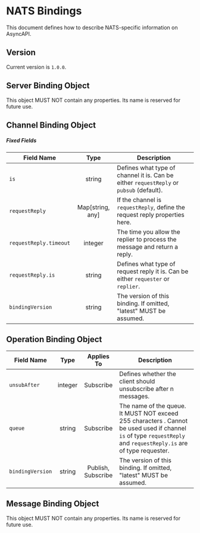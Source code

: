 # NATS Bindings

This document defines how to describe NATS-specific information on AsyncAPI.

<a name="version"></a>

## Version

Current version is `1.0.0`.

<a name="server"></a>

## Server Binding Object
This object MUST NOT contain any properties. Its name is reserved for future use.

<a name="channel"></a>

## Channel Binding Object

<a name="operation"></a>

##### Fixed Fields

| Field Name                                                                   |       Type       | Description                                                                             |
|------------------------------------------------------------------------------|:----------------:|-----------------------------------------------------------------------------------------|
| <a name="channelBindingObjectIs"></a>`is`                                    |      string      | Defines what type of channel it is. Can be either `requestReply` or `pubsub` (default). |
| <a name="channelBindingObjectRequestReply"></a>`requestReply`                | Map[string, any] | If the channel is `requestReply`, define the request reply properties here.             |
| <a name="channelBindingObjectRequestReplyTimeout"></a>`requestReply.timeout` |     integer      | The time you allow the replier to process the message and return a reply.            |
| <a name="channelBindingObjectRequestReplyIs"></a>`requestReply.is`           |      string      | Defines what type of request reply it is. Can be either `requester` or `replier`.       |
| <a name="channelBindingObjectBindingVersion"></a>`bindingVersion`            |      string      | The version of this binding. If omitted, "latest" MUST be assumed.                      |

## Operation Binding Object

<a name="message"></a>

| Field Name                                                          |       Type       |     Applies To     | Description                                                                                                                                                                                 |
|---------------------------------------------------------------------|:----------------:|:------------------:|---------------------------------------------------------------------------------------------------------------------------------------------------------------------------------------------|
| <a name="operationBindingObjectUnsubAfter"></a>`unsubAfter`         |     integer      |     Subscribe      | Defines whether the client should unsubscribe after n messages.                                                                                                                             |
| <a name="operationBindingObjectQueue"></a>`queue`                   | string |     Subscribe      | The name of the queue. It MUST NOT exceed 255 characters . Cannot be used used if channel `is` of type `requestReply` and `requestReply.is` are of type requester. |
| <a name="operationBindingObjectBindingVersion"></a>`bindingVersion` |      string      | Publish, Subscribe | The version of this binding. If omitted, "latest" MUST be assumed.                                                                                                                          |

## Message Binding Object

This object MUST NOT contain any properties. Its name is reserved for future use.
